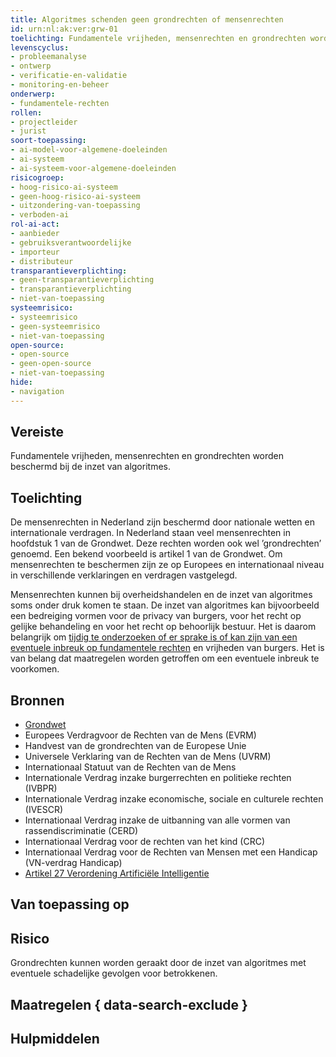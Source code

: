 ```yaml
---
title: Algoritmes schenden geen grondrechten of mensenrechten
id: urn:nl:ak:ver:grw-01
toelichting: Fundamentele vrijheden, mensenrechten en grondrechten worden beschermd bij de inzet van algoritmes.
levenscyclus:
- probleemanalyse
- ontwerp
- verificatie-en-validatie
- monitoring-en-beheer
onderwerp:
- fundamentele-rechten
rollen:
- projectleider
- jurist
soort-toepassing:
- ai-model-voor-algemene-doeleinden
- ai-systeem
- ai-systeem-voor-algemene-doeleinden
risicogroep:
- hoog-risico-ai-systeem
- geen-hoog-risico-ai-systeem
- uitzondering-van-toepassing
- verboden-ai
rol-ai-act:
- aanbieder
- gebruiksverantwoordelijke
- importeur
- distributeur
transparantieverplichting:
- geen-transparantieverplichting
- transparantieverplichting
- niet-van-toepassing
systeemrisico:
- systeemrisico
- geen-systeemrisico
- niet-van-toepassing
open-source:
- open-source
- geen-open-source
- niet-van-toepassing
hide:
- navigation
---
```


<!-- tags -->
## Vereiste
Fundamentele vrijheden, mensenrechten en grondrechten worden beschermd bij de inzet van algoritmes.

## Toelichting
De mensenrechten in Nederland zijn beschermd door nationale wetten en internationale verdragen.
In Nederland staan veel mensenrechten in hoofdstuk 1 van de Grondwet.
Deze rechten worden ook wel ’grondrechten’ genoemd.
Een bekend voorbeeld is artikel 1 van de Grondwet.
Om mensenrechten te beschermen zijn ze op Europees en internationaal niveau in verschillende verklaringen en verdragen vastgelegd.

Mensenrechten kunnen bij overheidshandelen en de inzet van algoritmes soms onder druk komen te staan.
De inzet van algoritmes kan bijvoorbeeld een bedreiging vormen voor de privacy van burgers, voor het recht op gelijke behandeling en voor het recht op behoorlijk bestuur.
Het is daarom belangrijk om [tijdig te onderzoeken of er sprake is of kan zijn van een eventuele inbreuk op fundamentele rechten](../hulpmiddelen/IAMA.md) en vrijheden van burgers. Het is van belang dat maatregelen worden getroffen om een eventuele inbreuk te voorkomen.

## Bronnen

- [Grondwet](https://wetten.overheid.nl/jci1.3:c:BWBR0001840&hoofdstuk=1&artikel=1&z=2023-02-22&g=2023-02-22)
- Europees Verdragvoor de Rechten van de Mens (EVRM)
- Handvest van de grondrechten van de Europese Unie
- Universele Verklaring van de Rechten van de Mens (UVRM)
- Internationaal Statuut van de Rechten van de Mens
- Internationale Verdrag inzake burgerrechten en politieke rechten (IVBPR)
- Internationale Verdrag inzake economische, sociale en culturele rechten (IVESCR)
- Internationaal Verdrag inzake de uitbanning van alle vormen van rassendiscriminatie (CERD)
- Internationaal Verdrag voor de rechten van het kind (CRC)
- Internationaal Verdrag voor de Rechten van Mensen met een Handicap (VN-verdrag Handicap)
- [Artikel 27 Verordening Artificiële Intelligentie](https://eur-lex.europa.eu/legal-content/NL/TXT/HTML/?uri=OJ:L_202401689#d1e4433-1-1)

## Van toepassing op
<!-- tags-ai-act -->

## Risico
Grondrechten kunnen worden geraakt door de inzet van algoritmes met eventuele schadelijke gevolgen voor betrokkenen.

## Maatregelen { data-search-exclude }
<!-- list_maatregelen vereiste/grw-01-fundamentele-rechten no-search no-onderwerp no-rol no-levenscyclus -->

## Hulpmiddelen
<!-- list_hulpmiddelen vereiste/grw-01-fundamentele-rechten no-search no-onderwerp no-rol no-levenscyclus no-id -->
